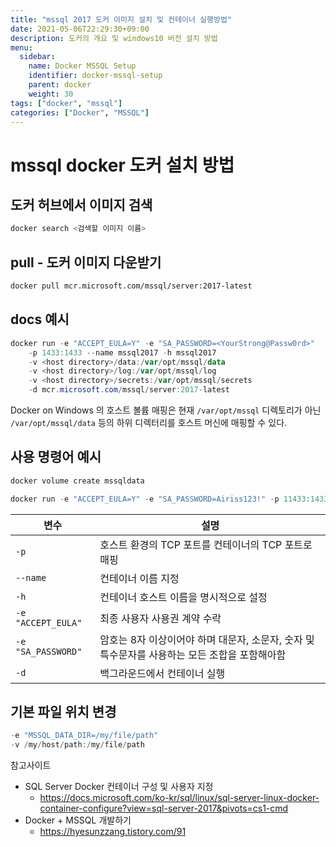 ```yaml
---
title: "mssql 2017 도커 이미지 설치 및 컨테이너 실행방법"
date: 2021-05-06T22:29:30+09:00
description: 도커의 개요 및 windows10 버전 설치 방법
menu:
  sidebar:
    name: Docker MSSQL Setup
    identifier: docker-mssql-setup
    parent: docker
    weight: 30
tags: ["docker", "mssql"]
categories: ["Docker", "MSSQL"]
---
```




# mssql docker 도커 설치 방법

## 도커 허브에서 이미지 검색

```bash
docker search <검색할 이미지 이름>
```

## pull - 도커 이미지 다운받기

```bash
docker pull mcr.microsoft.com/mssql/server:2017-latest
```

## docs 예시

```powershell
docker run -e "ACCEPT_EULA=Y" -e "SA_PASSWORD=<YourStrong@Passw0rd>"
    -p 1433:1433 --name mssql2017 -h mssql2017
    -v <host directory>/data:/var/opt/mssql/data
    -v <host directory>/log:/var/opt/mssql/log
    -v <host directory>/secrets:/var/opt/mssql/secrets
    -d mcr.microsoft.com/mssql/server:2017-latest
```

Docker on Windows 의 호스트 볼륨 매핑은 현재 `/var/opt/mssql` 디렉토리가 아닌
`/var/opt/mssql/data` 등의 하위 디렉터리를 호스트 머신에 매핑할 수 있다.

## 사용 명령어 예시

```bash
docker volume create mssqldata
```

```powershell
docker run -e "ACCEPT_EULA=Y" -e "SA_PASSWORD=Airiss123!" -p 11433:1433 --name mssql2017_1 -h mssql2017_1 -v mssqldata:/var/opt/mssql/data -d mcr.microsoft.com/mssql/server:2017-latest
```

|변수|설명|
|---|---|
|`-p`|호스트 환경의 TCP 포트를 컨테이너의 TCP 포트로 매핑|
|`--name`|컨테이너 이름 지정|
|`-h`|컨테이너 호스트 이름을 명시적으로 설정|
|`-e "ACCEPT_EULA"`|최종 사용자 사용권 계약 수락|
|`-e "SA_PASSWORD"`|암호는 8자 이상이어야 하며 대문자, 소문자, 숫자 및 특수문자를 사용하는 모든 조합을 포함해아함|
|`-d`|백그라운드에서 컨테이너 실행|


## 기본 파일 위치 변경

```powershell
-e "MSSQL_DATA_DIR=/my/file/path"
-v /my/host/path:/my/file/path
```

참고사이트
- SQL Server Docker 컨테이너 구성 및 사용자 지정
    - https://docs.microsoft.com/ko-kr/sql/linux/sql-server-linux-docker-container-configure?view=sql-server-2017&pivots=cs1-cmd
- Docker + MSSQL 개발하기
  - https://hyesunzzang.tistory.com/91
